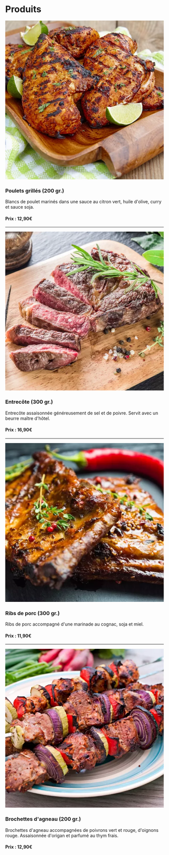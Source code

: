 # Produits

![Poulets grillés](poulets.png)

### Poulets grillés (200 gr.)

Blancs de poulet marinés dans une sauce au citron vert, huile d'olive, curry et sauce soja.

#### Prix : 12,90€

---

![Entrecôte](entrecote.png)

### Entrecôte (300 gr.)

Entrecôte assaisonnée généreusement de sel et de poivre. Servit avec un beurre maître d'hôtel.

#### Prix : 16,90€

---

![Entrecôte](ribs.png)

### Ribs de porc (300 gr.)

Ribs de porc accompagné d'une marinade au cognac, soja et miel.

#### Prix : 11,90€

---

![Entrecôte](brochettes.png)

### Brochettes d'agneau (200 gr.)

Brochettes d'agneau accompagnées de poivrons vert et rouge, d'oignons rouge. Assaisonnée d'origan et parfumé au thym frais.

#### Prix : 12,90€

